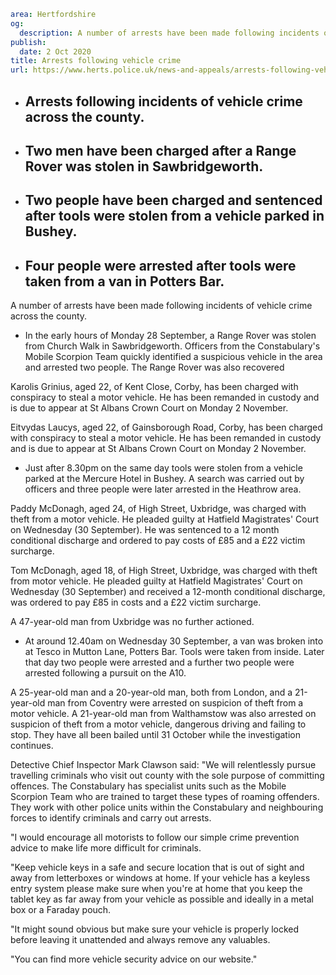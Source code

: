 ```yaml
area: Hertfordshire
og:
  description: A number of arrests have been made following incidents of vehicle crime across the county.
publish:
  date: 2 Oct 2020
title: Arrests following vehicle crime
url: https://www.herts.police.uk/news-and-appeals/arrests-following-vehicle-crime-0703aj
```

* ## Arrests following incidents of vehicle crime across the county.

 * ## Two men have been charged after a Range Rover was stolen in Sawbridgeworth.

 * ## Two people have been charged and sentenced after tools were stolen from a vehicle parked in Bushey.

 * ## Four people were arrested after tools were taken from a van in Potters Bar.

A number of arrests have been made following incidents of vehicle crime across the county.

 * In the early hours of Monday 28 September, a Range Rover was stolen from Church Walk in Sawbridgeworth. Officers from the Constabulary's Mobile Scorpion Team quickly identified a suspicious vehicle in the area and arrested two people. The Range Rover was also recovered

Karolis Grinius, aged 22, of Kent Close, Corby, has been charged with conspiracy to steal a motor vehicle. He has been remanded in custody and is due to appear at St Albans Crown Court on Monday 2 November.

Eitvydas Laucys, aged 22, of Gainsborough Road, Corby, has been charged with conspiracy to steal a motor vehicle. He has been remanded in custody and is due to appear at St Albans Crown Court on Monday 2 November.

 * Just after 8.30pm on the same day tools were stolen from a vehicle parked at the Mercure Hotel in Bushey. A search was carried out by officers and three people were later arrested in the Heathrow area.

Paddy McDonagh, aged 24, of High Street, Uxbridge, was charged with theft from a motor vehicle. He pleaded guilty at Hatfield Magistrates' Court on Wednesday (30 September). He was sentenced to a 12 month conditional discharge and ordered to pay costs of £85 and a £22 victim surcharge.

Tom McDonagh, aged 18, of High Street, Uxbridge, was charged with theft from motor vehicle. He pleaded guilty at Hatfield Magistrates' Court on Wednesday (30 September) and received a 12-month conditional discharge, was ordered to pay £85 in costs and a £22 victim surcharge.

A 47-year-old man from Uxbridge was no further actioned.

 * At around 12.40am on Wednesday 30 September, a van was broken into at Tesco in Mutton Lane, Potters Bar. Tools were taken from inside. Later that day two people were arrested and a further two people were arrested following a pursuit on the A10.

A 25-year-old man and a 20-year-old man, both from London, and a 21-year-old man from Coventry were arrested on suspicion of theft from a motor vehicle. A 21-year-old man from Walthamstow was also arrested on suspicion of theft from a motor vehicle, dangerous driving and failing to stop. They have all been bailed until 31 October while the investigation continues.

Detective Chief Inspector Mark Clawson said: "We will relentlessly pursue travelling criminals who visit out county with the sole purpose of committing offences. The Constabulary has specialist units such as the Mobile Scorpion Team who are trained to target these types of roaming offenders. They work with other police units within the Constabulary and neighbouring forces to identify criminals and carry out arrests.

"I would encourage all motorists to follow our simple crime prevention advice to make life more difficult for criminals.

"Keep vehicle keys in a safe and secure location that is out of sight and away from letterboxes or windows at home. If your vehicle has a keyless entry system please make sure when you're at home that you keep the tablet key as far away from your vehicle as possible and ideally in a metal box or a Faraday pouch.

"It might sound obvious but make sure your vehicle is properly locked before leaving it unattended and always remove any valuables.

"You can find more vehicle security advice on our website."
